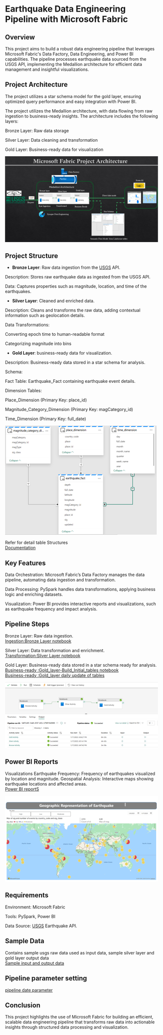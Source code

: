 # Earthquake Data Engineering Pipeline with Microsoft Fabric

## Overview

This project aims to build a robust data engineering pipeline that leverages Microsoft Fabric's Data Factory, Data Engineering, and Power BI capabilities. The pipeline processes earthquake data sourced from the USGS API, implementing the Medallion architecture for efficient data management and insightful visualizations.

## Project Architecture
The project utilizes a star schema model for the gold layer, ensuring optimized query performance and easy integration with Power BI.

The project utilizes the Medallion architecture, with data flowing from raw ingestion to business-ready insights. The architecture includes the following layers:

Bronze Layer: Raw data storage

Silver Layer: Data cleaning and transformation

Gold Layer: Business-ready data for visualization

![End to End project](screenshots/fabric_architecture.png)

## Project Structure

- **Bronze Layer**: Raw data ingestion from the [USGS](https://earthquake.usgs.gov/) API. 

Description: Stores raw earthquake data as ingested from the USGS API.

Data: Captures properties such as magnitude, location, and time of the earthquakes.

- **Silver Layer**: Cleaned and enriched data.

Description: Cleans and transforms the raw data, adding contextual information such as geolocation details.

Data Transformations:

Converting epoch time to human-readable format

Categorizing magnitude into bins

- **Gold Layer**: business-ready data for visualization.

Description: Business-ready data stored in a star schema for analysis.

Schema:

Fact Table: Earthquake_Fact containing earthquake event details.

Dimension Tables:

Place_Dimension (Primary Key: place_id)

Magnitude_Category_Dimension (Primary Key: magCategory_id)

Time_Dimension (Primary Key: full_date)

![Semantic data model](screenshots/semantic_model.png)   


Refer for detail table Structures	   
[Documentation](docs/Document_Microsoft_Fabric.pdf)    

## Key Features

Data Orchestration: Microsoft Fabric’s Data Factory manages the data pipeline, automating data ingestion and transformation.

Data Processing: PySpark handles data transformations, applying business logic and enriching datasets.

Visualization: Power BI provides interactive reports and visualizations, such as earthquake frequency and impact analysis.

## Pipeline Steps

Bronze Layer: Raw data ingestion.     
[Ingestion:Bronze Layer notebook](notebooks/Bronze_Notebook.ipynb)    

Silver Layer: Data transformation and enrichment.     
[Transformation:Sliver Layer notebook](notebooks/Silver_Notebook.ipynb)      

Gold Layer: Business-ready data stored in a star schema ready for analysis.  
[Business-ready :Gold_layer-Build_Initial_tables notebook](notebooks/Gold_layer-Build_Initial_tables.ipynb)   
[Business-ready :Gold_layer daily update of tables](notebooks/Gold_Notebook.ipynb)  

![Pipeline Orchestration](screenshots/pipeline_execution.png)

## Power BI Reports
Visualizations
Earthquake Frequency: Frequency of earthquakes visualized by location and magnitude.
Geospatial Analysis: Interactive maps showing earthquake locations and affected areas.    
[Power BI reportS](visualization/Worldwide_events.pptx)	  

![GEO ](screenshots/Slide3_Geo.PNG)

## Requirements

Environment: Microsoft Fabric

Tools: PySpark, Power BI

Data Source: [USGS](https://earthquake.usgs.gov/) Earthquake API.    

## Sample Data
Contains sample usgs raw data used as input data, sample silver layer and gold layer output data     
[Sample input and output data](data/)     

## Pipeline parameter setting     
[pipeline date parameter](pipelines/pipeline_data_parameter_to_notebook.png)     


## Conclusion

This project highlights the use of Microsoft Fabric for building an efficient, scalable data engineering pipeline that transforms raw data into actionable insights through structured data processing and visualization.

